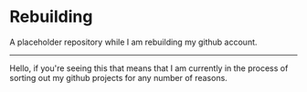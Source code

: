 # Rebuilding
A placeholder repository while I am rebuilding my github account.

---

Hello, if you're seeing this that means that I am currently in the process of sorting out my github projects for any number of reasons.
